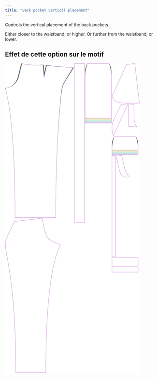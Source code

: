 ```yaml
---
title: "Back pocket vertical placement"
---
```


Controls the vertical placement of the back pockets.

Either closer to the waistband, or higher. Or further from the waistband, or lower.

## Effet de cette option sur le motif

![Cette image montre l'effet de cette option en superposant plusieurs variantes qui ont une valeur différente pour cette option](charlie_backpocketverticalplacement_sample.svg "Effet de cette option sur le modèle")
